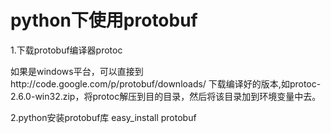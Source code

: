 python下使用protobuf
====
1.下载protobuf编译器protoc<br/>
<p>如果是windows平台，可以直接到http://code.google.com/p/protobuf/downloads/ 下载编译好的版本,如protoc-2.6.0-win32.zip，将protoc解压到目的目录，然后将该目录加到环境变量中去。</p>

2.python安装protobuf库
easy_install protobuf

